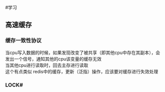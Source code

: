 #学习
## 高速缓存
### 缓存一致性协议
当cpu写入数据的时候，如果发现改变了被共享（即其他cpu中存在其副本），会发出一个信号，通知其他的cpu该变量的缓存无效<br>
当其他cpu进行读取时，回去主存进行读取<br>
这个有点类似 redis中的缓存，更新（泛指）操作，应该要对缓存进行失效处理
### LOCK#

